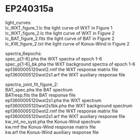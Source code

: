 # EP240315a
light_curves:  
lc_WXT_figure_1.lc   the light curve of WXT in Figure 1  
lc_WXT_figure_2.lc   the light curve of WXT in Figure 2  
lc_BAT_figure_2.fits   the light curve of BAT in Figure 2  
lc_KW_figure_2.txt    the light curve of Konus-Wind in Figure 2  
  
spectra_6epochs:  
spec_p[1-6].pha              the WXT spectra of epoch 1-6  
spec_p[1-6]_bk.pha           the WXT background spectra of epoch 1-6  
ep13600005120wxt2.rmf       the WXT response matrix file  
ep13600005120wxt2s1.arf      the WXT auxiliary response file  

spectra_joint_fit_figure_2:  
BAT_spec.pha                the BAT spectrum  
BATresp.fits                  the BAT response file  
ep13600005120wxt2s1.pha     the WXT spectrum  
ep13600005120wxt2s1bk.pha   the WXT background spectrum  
ep13600005120wxt2.rmf       the WXT response matrix file  
ep13600005120wxt2s1.arf     the WXT auxiliary response file  
kw_int_no_syst.pha          the Konus-Wind spectrum  
kw.rmf                      the Konus-Wind response matrix file  
kw.arf                      the Konus-Wind auxiliary response file  
